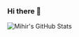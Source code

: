 ### Hi there 👋
![Mihir's GitHub Stats](https://github-readme-stats.vercel.app/api?username=RahulSingh0001&show_icons=true&title_color=fff&icon_color=79ff97&text_color=9f9f9f&bg_color=151515)

<!--
**jakshayraj/jakshayraj** is a ✨ _special_ ✨ repository because its `README.md` (this file) appears on your GitHub profile.
Here are some ideas to get you started:
- 🔭 I’m currently working on ...
- 🌱 I’m currently learning ...
- 👯 I’m looking to collaborate on ...
- 🤔 I’m looking for help with ...
- 💬 Ask me about ...
- 📫 How to reach me: ...
- 😄 Pronouns: ...
- ⚡ Fun fact: ...
-->
